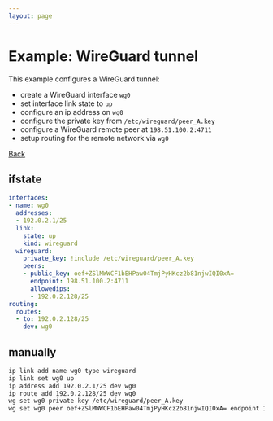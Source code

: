 ```yaml
---
layout: page
---
```


# Example: WireGuard tunnel

This example configures a WireGuard tunnel:
- create a WireGuard interface `wg0`
- set interface link state to `up`
- configure an ip address on `wg0`
- configure the private key from `/etc/wireguard/peer_A.key`
- configure a WireGuard remote peer at `198.51.100.2:4711`
- setup routing for the remote network via `wg0`

[Back](.)


## ifstate

```yaml
interfaces:
- name: wg0
  addresses:
  - 192.0.2.1/25
  link:
    state: up
    kind: wireguard
  wireguard:
    private_key: !include /etc/wireguard/peer_A.key
    peers:
    - public_key: oef+ZSlMWWCF1bEHPaw04TmjPyHKcz2b81njwIQI0xA=
      endpoint: 198.51.100.2:4711
      allowedips:
      - 192.0.2.128/25
routing:
  routes:
  - to: 192.0.2.128/25
    dev: wg0
```


## manually

```bash
ip link add name wg0 type wireguard
ip link set wg0 up
ip address add 192.0.2.1/25 dev wg0
ip route add 192.0.2.128/25 dev wg0
wg set wg0 private-key /etc/wireguard/peer_A.key
wg set wg0 peer oef+ZSlMWWCF1bEHPaw04TmjPyHKcz2b81njwIQI0xA= endpoint 198.51.100.2:4711 allowed-ips 192.0.2.128/25
```
